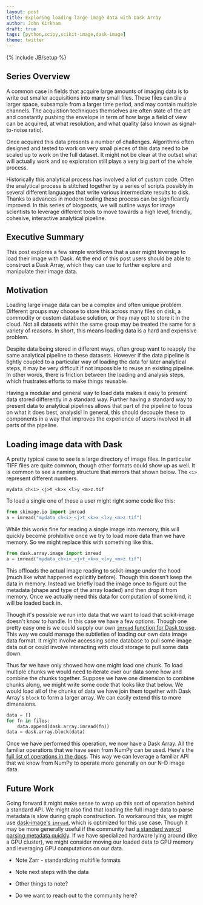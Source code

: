 ```yaml
---
layout: post
title: Exploring loading large image data with Dask Array
author: John Kirkham
draft: true
tags: [python,scipy,scikit-image,dask-image]
theme: twitter
---
```

{% include JB/setup %}

Series Overview
---------------

A common case in fields that acquire large amounts of imaging data is to write
out smaller acquisitions into many small files. These files can tile a larger
space, subsample from a larger time period, and may contain multiple channels.
The acquistion techniques themselves are often state of the art and constantly
pushing the envelope in term of how large a field of view can be acquired, at
what resolution, and what quality (also known as signal-to-noise ratio).

Once acquired this data presents a number of challenges. Algorithms often
designed and tested to work on very small pieces of this data need to be scaled
up to work on the full dataset. It might not be clear at the outset what will
actually work and so exploration still plays a very big part of the whole
process.

Historically this analytical process has involved a lot of custom code. Often
the analytical process is stitched together by a series of scripts possibly in
several different languages that write various intermediate results to disk.
Thanks to advances in modern tooling these process can be significantly
improved. In this series of blogposts, we will outline ways for image
scientists to leverage different tools to move towards a high level, friendly,
cohesive, interactive analytical pipeline.

Executive Summary
-----------------

This post explores a few simple workflows that a user might leverage to load
their image with Dask. At the end of this post users should be able to
construct a Dask Array, which they can use to further explore and manipulate
their image data.

Motivation
----------

Loading large image data can be a complex and often unique problem. Different
groups may choose to store this across many files on disk, a commodity or
custom database solution, or they may opt to store it in the cloud. Not all
datasets within the same group may be treated the same for a variety of
reasons. In short, this means loading data is a hard and expensive problem.

Despite data being stored in different ways, often group want to reapply the
same analytical pipeline to these datasets. However if the data pipeline is
tightly coupled to a particular way of loading the data for later analytical
steps, it may be very difficult if not impossible to reuse an existing
pipeline. In other words, there is friction between the loading and analysis
steps, which frustrates efforts to make things reusable.

Having a modular and general way to load data makes it easy to present data
stored differently in a standard way. Further having a standard way to present
data to analytical pipelines allows that part of the pipeline to focus on what
it does best, analysis! In general, this should decouple these to components in
a way that improves the experience of users involved in all parts of the
pipeline.


Loading image data with Dask
----------------------------

A pretty typical case to see is a large directory of image files. In particular
TIFF files are quite common, though other formats could show up as well. It is
common to see a naming structure that mirrors that shown below. The `<i>`
represent different numbers.

```
mydata_ch<i>_<j>t_<k>x_<l>y_<m>z.tif
```

To load a single one of these a user might right some code like this:

```python
from skimage.io import imread
a = imread("mydata_ch<i>_<j>t_<k>x_<l>y_<m>z.tif")
```

While this works fine for reading a single image into memory, this will quickly
become prohibitive once we try to load more data than we have memory. So we
might replace this with something like this.

```python
from dask.array.image import imread
a = imread("mydata_ch<i>_<j>t_<k>x_<l>y_<m>z.tif")
```

This offloads the actual image reading to scikit-image under the hood (much
like what happened explicitly before). Though this doesn't keep the data in
memory. Instead we briefly load the image once to figure out the metadata
(shape and type of the array loaded) and then drop it from memory. Once we
actually need this data for computation of some kind, it will be loaded back
in.

Though it's possible we run into data that we want to load that scikit-image
doesn't know to handle. In this case we have a few options. Though one pretty
easy one is we could supply our own [`imread` function for Dask to use](
https://docs.dask.org/en/latest/array-api.html#dask.array.image.imread ). This
way we could manage the subtleties of loading our own data image data format.
It might involve accessing some database to pull some image data out or could
involve interacting with cloud storage to pull some data down.

Thus far we have only showed how one might load one chunk. To load multiple
chunks we would need to iterate over our data some how and combine the chunks
together. Suppose we have one dimension to combine chunks along, we might write
some code that looks like that below. We would load all of the chunks of data
we have join them together with Dask Array's `block` to form a larger array. We
can easily extend this to more dimensions.

```python
data = []
for fn in files:
    data.append(dask.array.imread(fn))
data = dask.array.block(data)
```

Once we have performed this operation, we now have a Dask Array. All the
familiar operations that we have seen from NumPy can be used. Here's the [full
list of operations in the docs](
https://docs.dask.org/en/latest/array-api.html). This way we can leverage a
familiar API that we know from NumPy to operate more generally on our N-D image
data.

Future Work
-----------

Going forward it might make sense to wrap up this sort of operation behind a
standard API. We might also find that loading the full image data to parse
metadata is slow during graph construction. To workaround this, we might use
[dask-image's `imread`](
https://dask-image.readthedocs.io/en/latest/dask_image.imread.html ), which is
optimized for this use case. Though it may be more generally useful if the
community had [a standard way of parsing metadata quickly](
https://github.com/imageio/imageio/issues/382 ). If we have specialized
hardware lying around (like a GPU cluster), we might consider moving our loaded
data to GPU memory and leveraging GPU computations on our data.

* Note Zarr - standardizing multifile formats
* Note next steps with the data
* Other things to note?


* Do we want to reach out to the community here?
